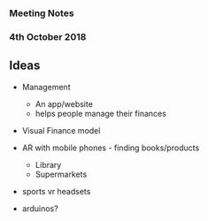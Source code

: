 ### Meeting Notes
### 4th October 2018


## Ideas
- Management
    - An app/website
    - helps people manage their finances

- Visual Finance model

- AR with mobile phones - finding books/products
    - Library
    - Supermarkets

- sports vr headsets

- arduinos?

